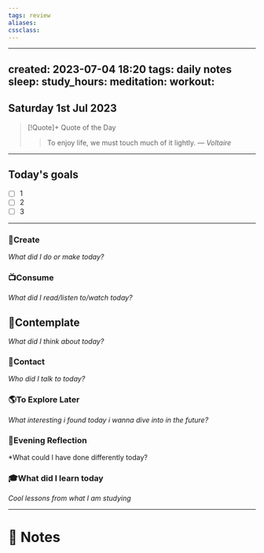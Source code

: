 ```yaml
---
tags: review
aliases:
cssclass:
---
```

 
---
created: 2023-07-04 18:20
tags: daily notes
sleep: 
study_hours: 
meditation: 
workout: 
---


## Saturday 1st Jul 2023


> [!Quote]+ Quote of the Day  
> > To enjoy life, we must touch much of it lightly.
> — <cite>Voltaire</cite>

--- 
## Today's goals

- [ ] 1
- [ ] 2
- [ ] 3

---

### 🎨Create
*What did I do or make today?*

  
### 📺Consume
*What did I read/listen to/watch today?*

  
## 💭Contemplate
*What did I think about today?*


### 👬Contact
*Who did I talk to today?*

  
### 🌎To Explore Later
*What interesting i found today i wanna dive into in the future?*


### 🌃Evening Reflection
*What could I have done differently today?


### 🎓What did I learn today
*Cool lessons from what I am studying*

---
# 📝 Notes


